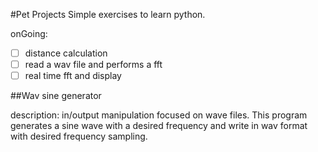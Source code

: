 #Pet Projects
Simple exercises to learn python.

onGoing:
-[ ] distance calculation
-[ ] read a wav file and performs a fft
-[ ] real time fft and display 

##Wav sine generator

description: in/output manipulation focused on wave files.
This program generates a sine wave with a desired frequency and write in wav format with desired frequency sampling.